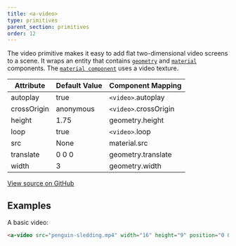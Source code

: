 ```yaml
---
title: <a-video>
type: primitives
parent_section: primitives
order: 12
---
```


The video primitive makes it easy to add flat two-dimensional video screens to a scene. It wraps an entity that contains [`geometry`](../components/geometry.html) and [`material`](../components/material.html) components. The [`material component`](../components/material.html) uses a video texture.

| Attribute           | Default Value   | Component Mapping         |
| ------------------- | --------------- | ------------------------- |
| autoplay            | true            | `<video>`.autoplay        |
| crossOrigin         | anonymous       | `<video>`.crossOrigin     |
| height              | 1.75            | geometry.height           |
| loop                | true            | `<video>`.loop            |
| src                 | None            | material.src              |
| translate           | 0 0 0           | geometry.translate        |
| width               | 3               | geometry.width            |

[View source on GitHub](https://github.com/aframevr/aframe/blob/master/elements/templates/a-video.html)

## Examples

A basic video:

```html
<a-video src="penguin-sledding.mp4" width="16" height="9" position="0 0 -20"></a-video>
```
